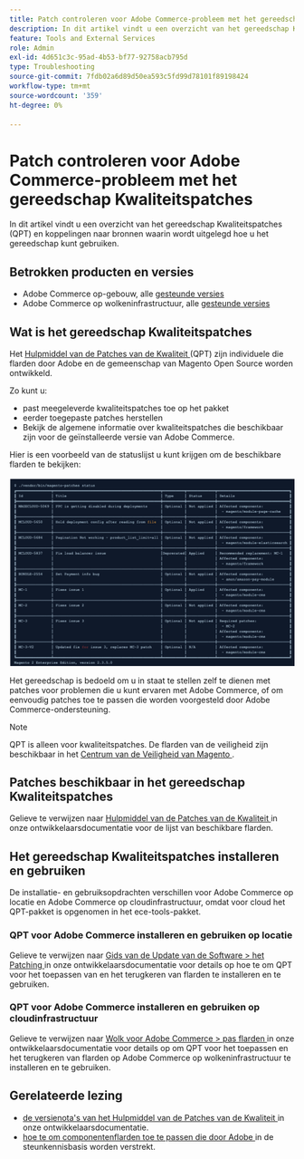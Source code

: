 ```yaml
---
title: Patch controleren voor Adobe Commerce-probleem met het gereedschap Kwaliteitspatches
description: In dit artikel vindt u een overzicht van het gereedschap Kwaliteitspatches (QPT) en koppelingen naar bronnen waarin wordt uitgelegd hoe u het gereedschap kunt gebruiken.
feature: Tools and External Services
role: Admin
exl-id: 4d651c3c-95ad-4b53-bf77-92758acb795d
type: Troubleshooting
source-git-commit: 7fdb02a6d89d50ea593c5fd99d78101f89198424
workflow-type: tm+mt
source-wordcount: '359'
ht-degree: 0%

---
```


# Patch controleren voor Adobe Commerce-probleem met het gereedschap Kwaliteitspatches

In dit artikel vindt u een overzicht van het gereedschap Kwaliteitspatches (QPT) en koppelingen naar bronnen waarin wordt uitgelegd hoe u het gereedschap kunt gebruiken.

## Betrokken producten en versies

* Adobe Commerce op-gebouw, alle [ gesteunde versies ](https://www.adobe.com/content/dam/cc/en/legal/terms/enterprise/pdfs/Adobe-Commerce-Software-Lifecycle-Policy.pdf)
* Adobe Commerce op wolkeninfrastructuur, alle [ gesteunde versies ](https://www.adobe.com/content/dam/cc/en/legal/terms/enterprise/pdfs/Adobe-Commerce-Software-Lifecycle-Policy.pdf)

## Wat is het gereedschap Kwaliteitspatches

Het [ Hulpmiddel van de Patches van de Kwaliteit ](https://github.com/magento/quality-patches) (QPT) zijn individuele die flarden door Adobe en de gemeenschap van Magento Open Source worden ontwikkeld.

Zo kunt u:

* past meegeleverde kwaliteitspatches toe op het pakket
* eerder toegepaste patches herstellen
* Bekijk de algemene informatie over kwaliteitspatches die beschikbaar zijn voor de geïnstalleerde versie van Adobe Commerce.

Hier is een voorbeeld van de statuslijst u kunt krijgen om de beschikbare flarden te bekijken:

![ Magento_patches_list ](/help/assets/tools/status_table.png)

Het gereedschap is bedoeld om u in staat te stellen zelf te dienen met patches voor problemen die u kunt ervaren met Adobe Commerce, of om eenvoudig patches toe te passen die worden voorgesteld door Adobe Commerce-ondersteuning.

>[!NOTE]
>
>QPT is alleen voor kwaliteitspatches. De flarden van de veiligheid zijn beschikbaar in het [ Centrum van de Veiligheid van Magento ](https://experienceleague.adobe.com/en/docs/commerce-operations/release/notes/overview).

## Patches beschikbaar in het gereedschap Kwaliteitspatches

Gelieve te verwijzen naar [ Hulpmiddel van de Patches van de Kwaliteit ](https://experienceleague.adobe.com/tools/commerce-quality-patches/index.html) in onze ontwikkelaarsdocumentatie voor de lijst van beschikbare flarden.

## Het gereedschap Kwaliteitspatches installeren en gebruiken

De installatie- en gebruiksopdrachten verschillen voor Adobe Commerce op locatie en Adobe Commerce op cloudinfrastructuur, omdat voor cloud het QPT-pakket is opgenomen in het ece-tools-pakket.

### QPT voor Adobe Commerce installeren en gebruiken op locatie

Gelieve te verwijzen naar [ Gids van de Update van de Software > het Patching ](https://experienceleague.adobe.com/en/docs/commerce-operations/tools/quality-patches-tool/usage) in onze ontwikkelaarsdocumentatie voor details op hoe te om QPT voor het toepassen van en het terugkeren van flarden te installeren en te gebruiken.

### QPT voor Adobe Commerce installeren en gebruiken op cloudinfrastructuur

Gelieve te verwijzen naar [ Wolk voor Adobe Commerce > pas flarden ](https://experienceleague.adobe.com/en/docs/commerce-cloud-service/user-guide/develop/upgrade/apply-patches) in onze ontwikkelaarsdocumentatie voor details op om QPT voor het toepassen en het terugkeren van flarden op Adobe Commerce op wolkeninfrastructuur te installeren en te gebruiken.

## Gerelateerde lezing

* [ de versienota&#39;s van het Hulpmiddel van de Patches van de Kwaliteit ](https://experienceleague.adobe.com/en/docs/commerce-operations/tools/quality-patches-tool/release-notes) in onze ontwikkelaarsdocumentatie.
* [ hoe te om componentenflarden toe te passen die door Adobe ](https://experienceleague.adobe.com/en/docs/commerce-knowledge-base/kb/how-to/how-to-apply-a-composer-patch-provided-by-magento) in de steunkennisbasis worden verstrekt.
